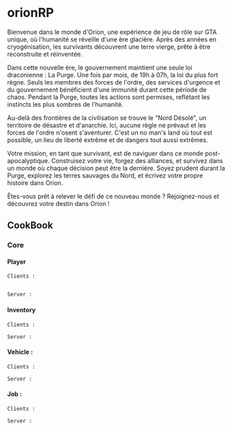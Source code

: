 # orionRP

Bienvenue dans le monde d'Orion, une expérience de jeu de rôle sur GTA unique, où l'humanité se réveille d'une ère glacière. Après des années en cryogénisation, les survivants découvrent une terre vierge, prête à être reconstruite et réinventée.

Dans cette nouvelle ère, le gouvernement maintient une seule loi draconienne : La Purge. Une fois par mois, de 19h à 07h, la loi du plus fort règne. Seuls les membres des forces de l'ordre, des services d'urgence et du gouvernement bénéficient d'une immunité durant cette période de chaos. Pendant la Purge, toutes les actions sont permises, reflétant les instincts les plus sombres de l'humanité.

Au-delà des frontières de la civilisation se trouve le "Nord Désolé", un territoire de désastre et d'anarchie. Ici, aucune règle ne prévaut et les forces de l'ordre n'osent s'aventurer. C'est un no man's land où tout est possible, un lieu de liberté extrême et de dangers tout aussi extrêmes.

Votre mission, en tant que survivant, est de naviguer dans ce monde post-apocalyptique. Construisez votre vie, forgez des alliances, et survivez dans un monde où chaque décision peut être la dernière. Soyez prudent durant la Purge, explorez les terres sauvages du Nord, et écrivez votre propre histoire dans Orion.

Êtes-vous prêt à relever le défi de ce nouveau monde ? Rejoignez-nous et découvrez votre destin dans Orion !



## CookBook

### Core

#### Player
    Clients : 


    Server : 

#### Inventory
    Clients :

    Server :

#### Vehicle :
    Clients :

    Server :

#### Job :
    Clients :

    Server :



